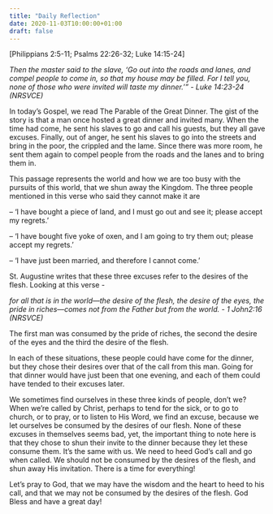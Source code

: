 ```yaml
---
title: "Daily Reflection"
date: 2020-11-03T10:00:00+01:00
draft: false
---
```


[Philippians 2:5-11; Psalms 22:26-32; Luke 14:15-24]

_Then the master said to the slave, ‘Go out into the roads and lanes, and compel people to come in, so that my house may be filled. For I tell you, none of those who were invited will taste my dinner.’” - Luke 14:23-24 (NRSVCE)_

In today’s Gospel, we read The Parable of the Great Dinner. The gist of the story is that a man once hosted a great dinner and invited many. When the time had come, he sent his slaves to go and call his guests, but they all gave excuses. Finally, out of anger, he sent his slaves to go into the streets and bring in the poor, the crippled and the lame. Since there was more room, he sent them again to compel people from the roads and the lanes and to bring them in.

This passage represents the world and how we are too busy with the pursuits of this world, that we shun away the Kingdom. The three people mentioned in this verse who said they cannot make it are

– ‘I have bought a piece of land, and I must go out and see it; please accept my regrets.’

– ‘I have bought five yoke of oxen, and I am going to try them out; please accept my regrets.’

– ‘I have just been married, and therefore I cannot come.’

St. Augustine writes that these three excuses refer to the desires of the flesh. Looking at this verse -

_for all that is in the world—the desire of the flesh, the desire of the eyes, the pride in riches—comes not from the Father but from the world. - 1 John2:16 (NRSVCE)_

The first man was consumed by the pride of riches, the second the desire of the eyes and the third the desire of the flesh.

In each of these situations, these people could have come for the dinner, but they chose their desires over that of the call from this man. Going for that dinner would have just been that one evening, and each of them could have tended to their excuses later.

We sometimes find ourselves in these three kinds of people, don’t we? When we’re called by Christ, perhaps to tend for the sick, or to go to church, or to pray, or to listen to His Word, we find an excuse, because we let ourselves be consumed by the desires of our flesh. None of these excuses in themselves seems bad, yet, the important thing to note here is that they chose to shun their invite to the dinner because they let these consume them. It’s the same with us. We need to heed God’s call and go when called. We should not be consumed by the desires of the flesh, and shun away His invitation. There is a time for everything!

Let’s pray to God, that we may have the wisdom and the heart to heed to his call, and that we may not be consumed by the desires of the flesh. God Bless and have a great day!